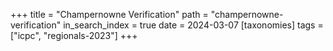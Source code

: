 +++
title = "Champernowne Verification"
path = "champernowne-verification"
in_search_index = true
date = 2024-03-07
[taxonomies]
tags = ["icpc", "regionals-2023"]
+++

